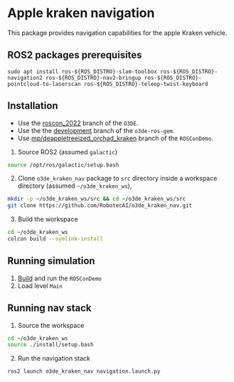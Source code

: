 # Apple kraken navigation #

This package provides navigation capabilities for the apple Kraken vehicle.

## ROS2 packages prerequisites

```
sudo apt install ros-${ROS_DISTRO}-slam-toolbox ros-${ROS_DISTRO}-navigation2 ros-${ROS_DISTRO}-nav2-bringup ros-${ROS_DISTRO}-pointcloud-to-laserscan ros-${ROS_DISTRO}-teleop-twist-keyboard
```

## Installation ##

- Use the [roscon_2022](https://github.com/aws-lumberyard-dev/o3de/tree/roscon_2022) branch of the `O3DE`.
- Use the the [development](https://github.com/RobotecAI/o3de-ros2-gem/tree/development) branch of the `o3de-ros-gem`.
- Use [mp/deappletreeized_orchad_kraken](https://github.com/aws-lumberyard/ROSConDemo/tree/mp/deappletreeized_orchad_kraken) branch of the `ROSConDemo`.

1. Source ROS2 (assumed `galactic`)

```bash
source /opt/ros/galactic/setup.bash
```

2. Clone `o3de_kraken_nav` package to `src` directory inside a workspace directory (assumed `~/o3de_kraken_ws`), 

```bash
mkdir -p ~/o3de_kraken_ws/src && cd ~/o3de_kraken_ws/src
git clone https://github.com/RobotecAI/o3de_kraken_nav.git
```

3. Build the workspace

```bash
cd ~/o3de_kraken_ws
colcon build --symlink-install
```

## Running simulation

1. [Build](https://github.com/aws-lumberyard/ROSConDemo#download-and-install) and run the `ROSConDemo`
1. Load level `Main`

## Running nav stack

1. Source the workspace

```bash
cd ~/o3de_kraken_ws
source ./install/setup.bash
```

2. Run the navigation stack

```bash
ros2 launch o3de_kraken_nav navigation.launch.py
```

